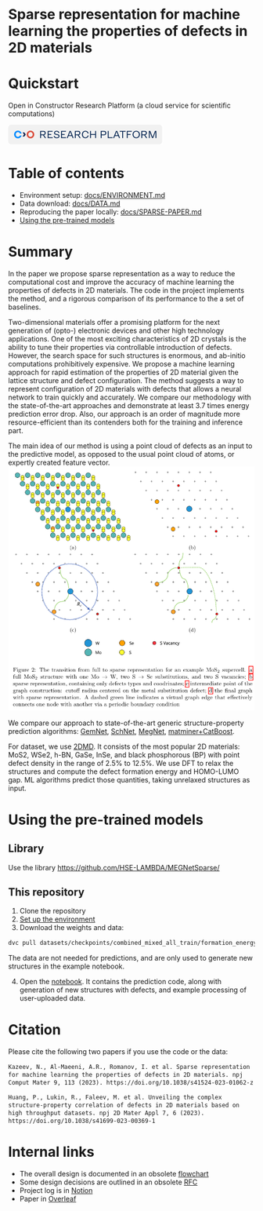 # Sparse representation for machine learning the properties of defects in 2D materials
# Quickstart
Open in Constructor Research Platform (a cloud service for scientific computations)

[![Open in Constructor Research](docs/research_platform_badge.svg)](https://research.constructor.tech/p/2d-defects-prediction)

# Table of contents
- Environment setup: [docs/ENVIRONMENT.md](docs/ENVIRONMENT.md)
- Data download: [docs/DATA.md](docs/DATA.md)
- Reproducing the paper locally: [docs/SPARSE-PAPER.md](docs/SPARSE-PAPER.md)
- [Using the pre-trained models](#using-the-pre-trained-models)

# Summary
In the paper we propose sparse representation as a way to reduce the computational cost and improve the accuracy of machine learning the properties of defects in 2D materials. The code in the project implements the method, and a rigorous comparison of its performance to the a set of baselines.

Two-dimensional materials offer a promising platform for the next generation of (opto-) electronic devices and other high technology applications. One of the most exciting characteristics of 2D crystals is the ability to tune their properties via controllable introduction of defects. However, the search space for such structures is enormous, and ab-initio computations prohibitively expensive. We propose a machine learning approach for rapid estimation of the properties of 2D material given the lattice structure and defect configuration. The method suggests a way to represent  configuration of 2D materials with defects that allows a neural network to train quickly and accurately. We compare our methodology with the state-of-the-art approaches and demonstrate at least 3.7 times energy prediction error drop. Also, our approach is an order of magnitude more resource-efficient than its contenders both for the training and inference part.

The main idea of our method is using a point cloud of defects as an input to the predictive model, as opposed to the usual point cloud of atoms, or expertly created feature vector.
![Sparse representation construction](./docs/constructor_pics/sparse.png)

We compare our approach to state-of-the-art generic structure-property prediction algorithms: [GemNet](https://arxiv.org/abs/2106.08903), [SchNet](https://arxiv.org/abs/1706.08566), [MegNet](https://arxiv.org/abs/1812.05055), [matminer+CatBoost](https://github.com/hackingmaterials/matminer).

For dataset, we use [2DMD](https://www.nature.com/articles/s41699-023-00369-1). It consists of the most popular 2D materials: MoS2, WSe2, h-BN, GaSe, InSe, and black phosphorous (BP) with point defect density in the range of 2.5% to 12.5%. We use DFT to relax the structures and compute the defect formation energy and HOMO-LUMO gap. ML algorithms predict those quantities, taking unrelaxed structures as input.
# Using the pre-trained models
## Library
Use the library https://github.com/HSE-LAMBDA/MEGNetSparse/
## This repository
1. Clone the repository
2. [Set up the environment](docs/ENVIRONMENT.md)
3. Download the weights and data:
```bash
dvc pull datasets/checkpoints/combined_mixed_all_train/formation_energy_per_site/megnet_pytorch/sparse/05-12-2022_19-50-53/d6b7ce45/0.pth.dvc datasets/checkpoints/combined_mixed_all_train/homo_lumo_gap_min/megnet_pytorch/sparse/05-12-2022_19-50-53/831cc496/0.pth.dvc csv-cif-low-density-8x8 csv-cif-no-spin-500-data csv-cif-spin-500-data
```
The data are not needed for predictions, and are only used to generate new structures in the example notebook.

4. Open the [notebook](./notebooks/Inference.ipynb). It contains the prediction code, along with generation of new structures with defects, and example processing of user-uploaded data.

# Citation
Please cite the following two papers if you use the code or the data:
```
Kazeev, N., Al-Maeeni, A.R., Romanov, I. et al. Sparse representation for machine learning the properties of defects in 2D materials. npj Comput Mater 9, 113 (2023). https://doi.org/10.1038/s41524-023-01062-z
```

```
Huang, P., Lukin, R., Faleev, M. et al. Unveiling the complex structure-property correlation of defects in 2D materials based on high throughput datasets. npj 2D Mater Appl 7, 6 (2023). https://doi.org/10.1038/s41699-023-00369-1
```
# Internal links
- The overall design is documented in an obsolete [flowchart](https://miro.com/welcomeonboard/eUdTWFNlaTZOZkc3NUlqd2o0TXB2QUUxRjFWVGxVcGtrWTJ5U01lbFZ1aFZxTFJRcUNyNG5NMjFaZkZ4S3pHRXwzMDc0NDU3MzU5MDMzOTQ0ODgx?invite_link_id=740759716756)
- Some design decisions are outlined in an obsolete [RFC](https://docs.google.com/document/d/1Cc3772US-E73yQEMFn444OY9og9blKHpuP21sv9Gdxk/edit?usp=sharing)
- Project log is in [Notion](https://www.notion.so/AI-for-material-design-1f8f321d2ac54245a7af410d838929ae)
- Paper in [Overleaf](https://www.overleaf.com/project/61893015795e7b18e7979f53)